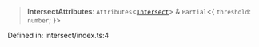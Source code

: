 > **IntersectAttributes**: `Attributes`\<[`Intersect`](/PUBLIC_PATH/classes/Intersect.md)\> & `Partial`\<\{ `threshold`: `number`; \}\>

Defined in: intersect/index.ts:4
